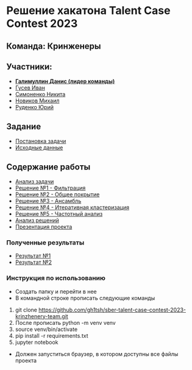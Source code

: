 # Решение хакатона Talent Case Contest 2023 
## Команда: Кринженеры
## Участники:
* [**Галимуллин Данис (лидер команды)**](https://github.com/DanisDeveloper)
* [Гусев Иван](https://github.com/CMPEQ0)
* [Симоненко Никита](https://github.com/gh1tsh)
* [Новиков Михаил](https://github.com/rikire)
* [Руденко Юрий](https://github.com/Ten-Do)

## Задание
* [Постановка задачи](./docs/Talent%20Case%20Contest%20-%20Отборочный%20этап.pdf)
* [Исходные данные](./data/sample.json)

## Содержание работы
* [Анализ задачи](./solutions/Analisys.ipynb)
* [Решение №1 - Фильтрация](./solutions/Solution1.ipynb)
* [Решение №2 - Общее покрытие](./solutions/Solution2.ipynb)
* [Решение №3 - Ансамбль](./solutions/Solution3.ipynb)
* [Решение №4 - Итеративная кластеризация](./solutions/Solution4.ipynb)
* [Решение №5 - Частотный анализ](./solutions/Solution5.ipynb)
* [Анализ решений](./solutions/Solution-analysis.ipynb)
* [Презентация проекта](./docs/Solution%20presentation.pdf)

### Полученные результаты
* [Результат №1](./output/solution1-result.json)
* [Результат №2](./output/solution2-result.json)

### Инструкция по использованию
* Создать папку и перейти в нее
* В командной строке прописать следующие команды
1) git clone https://github.com/gh1tsh/sber-talent-case-contest-2023-krinzhenery-team.git   
2) После прописать python -m venv venv
3) source venv/bin/activate
4) pip install -r requirements.txt
5) jupyter notebook
* Должен запуститься браузер, в котором доступны все файлы проекта
